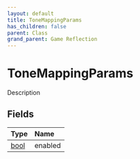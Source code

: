 ```yaml
---
layout: default
title: ToneMappingParams
has_children: false
parent: Class
grand_parent: Game Reflection
---
```

# ToneMappingParams
Description 

## Fields

| Type | Name |
|:----------|:--------------|
| [bool](/riftbreaker-wiki/docs/game-reflection/components/bool/) | enabled |

